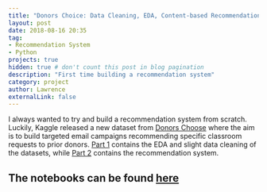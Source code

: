 ```yaml
---
title: "Donors Choice: Data Cleaning, EDA, Content-based Recommendation System"
layout: post
date: 2018-08-16 20:35
tag: 
- Recommendation System
- Python
projects: true
hidden: true # don't count this post in blog pagination
description: "First time building a recommendation system"
category: project
author: Lawrence
externalLink: false
---
```


I always wanted to try and build a recommendation system from scratch. Luckily, Kaggle released a new dataset from [Donors Choose](https://www.donorschoose.org/) where the aim is to build targeted email campaigns recommending specific classroom requests to prior donors. [Part 1](http://lawko698.github.io/docs/EDA%20and%20Data%20Cleaning.html) contains the EDA and slight data cleaning of the datasets, while [Part 2](http://lawko698.github.io/docs/Recommendation%20System.html) contains the recommendation system.

The notebooks can be found [here](http://github.com/lawko698/notebooks/tree/master/donor%20choose)
---

